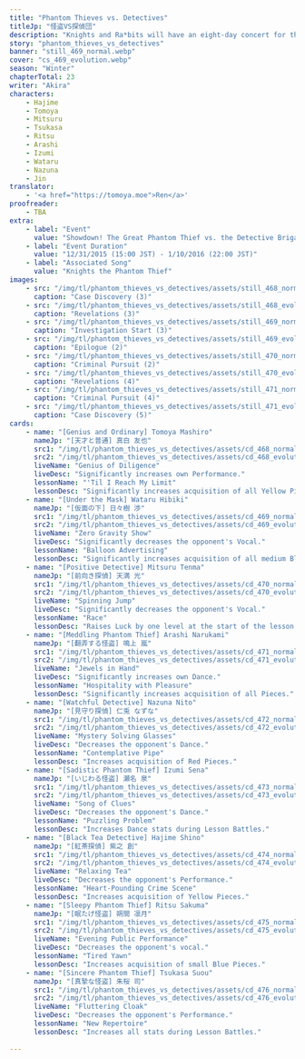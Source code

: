 ```yaml
---
title: "Phantom Thieves vs. Detectives"
titleJp: "怪盗VS探偵団"
description: "Knights and Ra*bits will have an eight-day concert for the new S3 tier. They're split into two groups: phantom thieves and detectives. But just when the curtains rise, something happened to Tomoya...?!"
story: "phantom_thieves_vs_detectives"
banner: "still_469_normal.webp"
cover: "cs_469_evolution.webp"
season: "Winter"
chapterTotal: 23
writer: "Akira"
characters:
    - Hajime
    - Tomoya
    - Mitsuru
    - Tsukasa
    - Ritsu
    - Arashi
    - Izumi
    - Wataru
    - Nazuna
    - Jin
translator:
    - '<a href="https://tomoya.moe">Ren</a>'
proofreader:
    - TBA
extra:
    - label: "Event"
      value: "Showdown! The Great Phantom Thief vs. the Detective Brigade"
    - label: "Event Duration"
      value: "12/31/2015 (15:00 JST) - 1/10/2016 (22:00 JST)"
    - label: "Associated Song"
      value: "Knights the Phantom Thief"  
images:
    - src: "/img/tl/phantom_thieves_vs_detectives/assets/still_468_normal.webp"
      caption: "Case Discovery (3)"
    - src: "/img/tl/phantom_thieves_vs_detectives/assets/still_468_evolution.webp"
      caption: "Revelations (3)"
    - src: "/img/tl/phantom_thieves_vs_detectives/assets/still_469_normal.webp"
      caption: "Investigation Start (3)"
    - src: "/img/tl/phantom_thieves_vs_detectives/assets/still_469_evolution.webp"
      caption: "Epilogue (2)"
    - src: "/img/tl/phantom_thieves_vs_detectives/assets/still_470_normal.webp"
      caption: "Criminal Pursuit (2)"
    - src: "/img/tl/phantom_thieves_vs_detectives/assets/still_470_evolution.webp"
      caption: "Revelations (4)"
    - src: "/img/tl/phantom_thieves_vs_detectives/assets/still_471_normal.webp"
      caption: "Criminal Pursuit (4)"
    - src: "/img/tl/phantom_thieves_vs_detectives/assets/still_471_evolution.webp"
      caption: "Case Discovery (5)"
cards:
    - name: "[Genius and Ordinary] Tomoya Mashiro"
      nameJp: "[天才と普通] 真白 友也"
      src1: "/img/tl/phantom_thieves_vs_detectives/assets/cd_468_normal.webp"
      src2: "/img/tl/phantom_thieves_vs_detectives/assets/cd_468_evolution.webp"
      liveName: "Genius of Diligence"
      liveDesc: "Significantly increases own Performance."
      lessonName: "'Til I Reach My Limit"
      lessonDesc: "Significantly increases acquisition of all Yellow Pieces."
    - name: "[Under the Mask] Wataru Hibiki"
      nameJp: "[仮面の下] 日々樹 渉"
      src1: "/img/tl/phantom_thieves_vs_detectives/assets/cd_469_normal.webp"
      src2: "/img/tl/phantom_thieves_vs_detectives/assets/cd_469_evolution.webp"
      liveName: "Zero Gravity Show"
      liveDesc: "Significantly decreases the opponent's Vocal."
      lessonName: "Balloon Advertising"
      lessonDesc: "Significantly increases acquisition of all medium Blue Pieces."
    - name: "[Positive Detective] Mitsuru Tenma"
      nameJp: "[前向き探偵] 天満 光"
      src1: "/img/tl/phantom_thieves_vs_detectives/assets/cd_470_normal.webp"
      src2: "/img/tl/phantom_thieves_vs_detectives/assets/cd_470_evolution.webp"
      liveName: "Spinning Jump"
      liveDesc: "Significantly decreases the opponent's Vocal."
      lessonName: "Race"
      lessonDesc: "Raises Luck by one level at the start of the lesson."
    - name: "[Meddling Phantom Thief] Arashi Narukami"
      nameJp: "[翻弄する怪盗] 鳴上 嵐"
      src1: "/img/tl/phantom_thieves_vs_detectives/assets/cd_471_normal.webp"
      src2: "/img/tl/phantom_thieves_vs_detectives/assets/cd_471_evolution.webp"
      liveName: "Jewels in Hand"
      liveDesc: "Significantly increases own Dance."
      lessonName: "Hospitality with Pleasure"
      lessonDesc: "Significantly increases acquisition of all Pieces."
    - name: "[Watchful Detective] Nazuna Nito"
      nameJp: "[見守り探偵] 仁兎 なずな"
      src1: "/img/tl/phantom_thieves_vs_detectives/assets/cd_472_normal.webp"
      src2: "/img/tl/phantom_thieves_vs_detectives/assets/cd_472_evolution.webp"
      liveName: "Mystery Solving Glasses"
      liveDesc: "Decreases the opponent's Dance."
      lessonName: "Contemplative Pipe"
      lessonDesc: "Increases acquisition of Red Pieces."
    - name: "[Sadistic Phantom Thief] Izumi Sena"
      nameJp: "[いじわる怪盗] 瀬名 泉"
      src1: "/img/tl/phantom_thieves_vs_detectives/assets/cd_473_normal.webp"
      src2: "/img/tl/phantom_thieves_vs_detectives/assets/cd_473_evolution.webp"
      liveName: "Song of Clues"
      liveDesc: "Decreases the opponent's Dance."
      lessonName: "Puzzling Problem"
      lessonDesc: "Increases Dance stats during Lesson Battles."
    - name: "[Black Tea Detective] Hajime Shino"
      nameJp: "[紅茶探偵] 紫之 創"
      src1: "/img/tl/phantom_thieves_vs_detectives/assets/cd_474_normal.webp"
      src2: "/img/tl/phantom_thieves_vs_detectives/assets/cd_474_evolution.webp"
      liveName: "Relaxing Tea"
      liveDesc: "Decreases the opponent's Performance."
      lessonName: "Heart-Pounding Crime Scene"
      lessonDesc: "Increases acquisition of Yellow Pieces."
    - name: "[Sleepy Phantom Thief] Ritsu Sakuma"
      nameJp: "[眠たげ怪盗] 朔間 凛月"
      src1: "/img/tl/phantom_thieves_vs_detectives/assets/cd_475_normal.webp"
      src2: "/img/tl/phantom_thieves_vs_detectives/assets/cd_475_evolution.webp"
      liveName: "Evening Public Performance"
      liveDesc: "Decreases the opponent's vocal."
      lessonName: "Tired Yawn"
      lessonDesc: "Increases acquisition of small Blue Pieces."
    - name: "[Sincere Phantom Thief] Tsukasa Suou"
      nameJp: "[真摯な怪盗] 朱桜 司"
      src1: "/img/tl/phantom_thieves_vs_detectives/assets/cd_476_normal.webp"
      src2: "/img/tl/phantom_thieves_vs_detectives/assets/cd_476_evolution.webp"
      liveName: "Fluttering Cloak"
      liveDesc: "Decreases the opponent's Performance."
      lessonName: "New Repertoire"
      lessonDesc: "Increases all stats during Lesson Battles."
    
---
```

